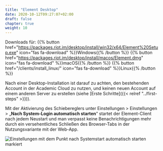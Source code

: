 ```yaml
---
title: "Element Desktop"
date: 2020-10-12T09:27:07+02:00
draft: false
chapter: true
weight: 10
---
```


Downloads für:
{{% button href="https://packages.riot.im/desktop/install/win32/x64/Element%20Setup.exe" icon="fas fa-download" %}}Windows{{% /button %}}
{{% button href="https://packages.riot.im/desktop/install/macos/Element.dmg" icon="fas fa-download" %}}macOS{{% /button %}}
{{% button href="/clients/install_linux/" icon="fas fa-download" %}}Linux{{% /button %}}

Nach einer Desktop-Installation ist darauf zu achten, den bestehenden Account in der Academic Cloud zu nutzen, und keinen neuen Account auf einem anderen Server zu erstellen (siehe [Erste Schritte]({{< relref "../first-steps" >}})).

Mit der Aktivierung des Schiebereglers unter Einstellungen > Einstellungen > „**Nach System-Login automatisch starten**“ startet der Element-Client nach jedem Neustart und man verpasst keine Benachrichtigungen mehr durch ein versehentliches Schließen des Browser-Tabs in der Nutzungsvariante mit der Web-App.

![Einstellungen mit dem Punkt nach Systemstart automatisch starten markiert](/images/05_Settings_de.png)

